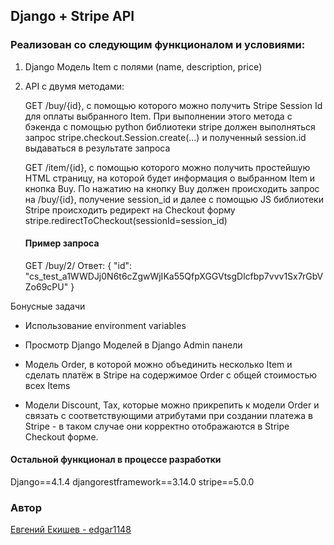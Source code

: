 ## Django + Stripe API 

### Реализован со следующим функционалом и условиями:

1. Django Модель Item с полями (name, description, price)

2. API с двумя методами:

    
    GET /buy/{id}, c помощью которого можно получить Stripe Session Id для оплаты выбранного Item. При выполнении этого метода c бэкенда с помощью python библиотеки stripe должен выполняться запрос stripe.checkout.Session.create(...) и полученный session.id выдаваться в результате запроса
    
    
    GET /item/{id}, c помощью которого можно получить простейшую HTML страницу, на которой будет информация о выбранном Item и кнопка Buy. По нажатию на кнопку Buy должен происходить запрос на /buy/{id}, получение session_id и далее с помощью JS библиотеки Stripe происходить редирект на Checkout форму stripe.redirectToCheckout(sessionId=session_id)

    #### Пример запроса
    GET /buy/2/
    Ответ:
    {
    "id": "cs_test_a1WWDJj0N6t6cZgwWjIKa55QfpXGGVtsgDlcfbp7vvv1Sx7rGbVZo69cPU"
    }


Бонусные задачи

* 	Использование environment variables

* 	Просмотр Django Моделей в Django Admin панели

* 	Модель Order, в которой можно объединить несколько Item и сделать платёж в Stripe на содержимое Order c общей стоимостью всех Items
* 	Модели Discount, Tax, которые можно прикрепить к модели Order и связать с соответствующими атрибутами при создании платежа в Stripe - в таком случае они корректно отображаются в Stripe Checkout форме.


#### Остальной функционал в процессе разработки


Django==4.1.4
djangorestframework==3.14.0
stripe==5.0.0
### Автор
[Евгений Екишев - edgar1148](https://github.com/edgar1148)